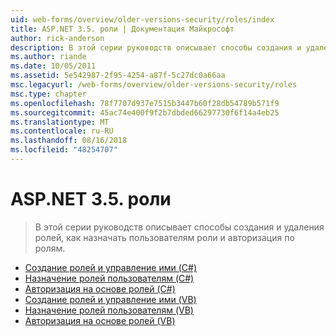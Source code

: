 ```yaml
---
uid: web-forms/overview/older-versions-security/roles/index
title: ASP.NET 3.5. роли | Документация Майкрософт
author: rick-anderson
description: В этой серии руководств описывает способы создания и удаления ролей, как назначать пользователям роли и авторизация по ролям.
ms.author: riande
ms.date: 10/05/2011
ms.assetid: 5e542987-2f95-4254-a87f-5c27dc0a66aa
msc.legacyurl: /web-forms/overview/older-versions-security/roles
msc.type: chapter
ms.openlocfilehash: 78f7707d937e7515b3447b60f28db54789b571f9
ms.sourcegitcommit: 45ac74e400f9f2b7dbded66297730f6f14a4eb25
ms.translationtype: MT
ms.contentlocale: ru-RU
ms.lasthandoff: 08/16/2018
ms.locfileid: "48254707"
---
```

<a name="aspnet-35---roles"></a>ASP.NET 3.5. роли
====================
> В этой серии руководств описывает способы создания и удаления ролей, как назначать пользователям роли и авторизация по ролям.


- [Создание ролей и управление ими (C#)](creating-and-managing-roles-cs.md)
- [Назначение ролей пользователям (C#)](assigning-roles-to-users-cs.md)
- [Авторизация на основе ролей (C#)](role-based-authorization-cs.md)
- [Создание ролей и управление ими (VB)](creating-and-managing-roles-vb.md)
- [Назначение ролей пользователям (VB)](assigning-roles-to-users-vb.md)
- [Авторизация на основе ролей (VB)](role-based-authorization-vb.md)
